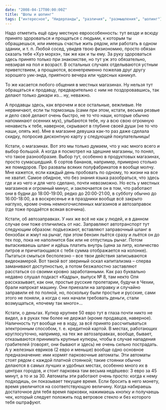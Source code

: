```yaml
---
date: "2008-04-17T00:00:00Z"
title: "Шопы и шопинг"
tags: ["интересное", "Нидерланды", "различия", "размышления", "шопинг"]
---
```


Надо отметить ещё одну местную евроособенность: тут везде и всюду принято здороваться и прощаться с людьми, к которым ты обращаешься, или имеешь счастье жить рядом, или работать в одном здании, и т. п. Любой сосед, увидев твою физиономию, просто обязан сказать тебе «Хуэ морхэ», так же как и ты ему. За руку здороваться здесь принято только при знакомстве, но тут уж это обязательно, невзирая на пол и возраст. В остальных случаях отделываются устным приветствием, а прощаются, всенепременно пожелав друг другу хорошего уик-энда, приятного вечера или чудесных каникул.

<!--more-->

То же касается любого общения в местных магазинах. Ну нельзя тут обращаться к продавцу, предварительно с ним не поздоровавшись, так делают только дикари из… ну, неважно.

А продавцы здесь, как впрочем и все остальные, вежливые. Не нервничают, если ты тормозишь (сами при этом, кстати, весьма резвые и дело своё делают очень быстро, не то что наши, которые обычно напоминают осенних мух), улыбаются тебе, ну а всю свою огромную ненависть к тебе, наверное, скрывают в глубине своей души (не то что наши, опять же). Мне в магазине девушка как-то раз даже сделала скидку, попросив дисконтную карту у следующей покупательницы!

Кстати, о магазинах. Вот это мы только думаем, что у нас много всего и выбор большой. А когда я посмотрел на здешние магазины, то понял, что такое разнообразие. Выбор тут, особенно в продуктовых магазинах, просто сумасшедший. 6 сортов бананов, например, примерно столько же помидоров. Про развалы всяких полуфабрикатов я вообще молчу. Мне кажется, если каждый день пробовать по одному, то жизни на все не хватит. Самое обидное, что без знания языка разобраться, что здесь где и из чего и для чего сделано, почти невозможно. Но есть у местных магазинов и огромный минус, и заключается он в том, что работают они в будни до 18:00-19:00, редко до 20:00-21:00, в субботу обычно до 16:00-18:00, а в воскресенье и в праздники вообще всё закрыто наглухо, кроме очень немногочисленных магазинов и автозаправок (где тоже продаётся всякая всячина).

Кстати, об автозаправках. У них же всё не как у людей, и в данном случае они тоже отличились от нас. Заправляют автотранспорт тут следующим образом: подъезжают, вставляют заправочный шланг в бензобак и жмут на рычаг, при этом бензин льётся сразу и льётся он до тех пор, пока не наполнится бак или не отпустишь рычаг. Потом вытаскиваешь шланг и идёшь платить внутрь (цена за литр, количество литров и причитающаяся с тебя сумма отображается на колонке). Пытаться смыться бесполезно – все твои действия записываются видеокамерой. Вот такой вот звериный оскал капитализма – сперва заманивают доступностью, а потом безжалостно заставляют расстаться со своими кровно заработанными. Как раз буквально недавно слушал подкаст «Кадры», выпуск № 8, там некто Оля рассказывает, как они, простые русские пролетарии, будучи в Чехии, брали напрокат машину. Они приехали на заправку и случайно заправили её по полной, но, поскольку были простые и русские, сами этого не поняли, а когда с них начали требовать деньги, стали возмущаться, «почему так много»…

Кстати, о деньгах. Купюр крупнее 50 евро тут в глаза почти никто не видел, а в руках тем более не держал (кроме продавцов, наверное). Наличность тут вообще не в ходу, за всё принято рассчитываться электронным способом, т. е. кредитной картой. В местах, работающих круглосуточно, например, на тех же автозаправках, вообще, бывает, отказываются принимать крупные купюры, чтобы в случае нападения грабителей (говорят, они бывают и здесь) не очень сильно пострадать. А у железных евриков (2 евро и меньше) вообще одно основное предназначение: ими кормят парковочные автоматы. Эти автоматы стоят рядом с каждой платной стоянкой; такие стоянки обычно делаются в самых лучших и удобных местах, особенно много их в центрах городов, и стоит парковка там весьма недёшево: 3 евро за 45 минут, а то и за 30. Автоматы эти работают очень просто: когда к нему подходишь, он показывает текущее время. Если бросить в него монету, время увеличится на соответствующую величину. Когда набираешь достаточное для тебя время парковки, нажимаешь кнопку и получаешь чек, который следует положить под ветровое стекло и без которого тебя оштрафуют.
